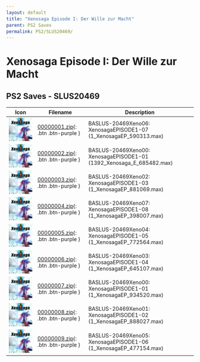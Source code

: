 ```yaml
---
layout: default
title: "Xenosaga Episode I: Der Wille zur Macht"
parent: PS2 Saves
permalink: PS2/SLUS20469/
---
```

# Xenosaga Episode I: Der Wille zur Macht

## PS2 Saves - SLUS20469

| Icon | Filename | Description |
|------|----------|-------------|
| ![Xenosaga Episode I: Der Wille zur Macht](icon0.png) | [00000001.zip](00000001.zip){: .btn .btn-purple } | BASLUS-20469Xeno06: XenosagaEPISODE1-07 (1_XenosagaEP_590313.max) |
| ![Xenosaga Episode I: Der Wille zur Macht](icon0.png) | [00000002.zip](00000002.zip){: .btn .btn-purple } | BASLUS-20469Xeno00: XenosagaEPISODE1-01 (1392_Xenosaga_E_685482.max) |
| ![Xenosaga Episode I: Der Wille zur Macht](icon0.png) | [00000003.zip](00000003.zip){: .btn .btn-purple } | BASLUS-20469Xeno02: XenosagaEPISODE1-03 (1_XenosagaEP_881069.max) |
| ![Xenosaga Episode I: Der Wille zur Macht](icon0.png) | [00000004.zip](00000004.zip){: .btn .btn-purple } | BASLUS-20469Xeno07: XenosagaEPISODE1-08 (1_XenosagaEP_398007.max) |
| ![Xenosaga Episode I: Der Wille zur Macht](icon0.png) | [00000005.zip](00000005.zip){: .btn .btn-purple } | BASLUS-20469Xeno04: XenosagaEPISODE1-05 (1_XenosagaEP_772564.max) |
| ![Xenosaga Episode I: Der Wille zur Macht](icon0.png) | [00000006.zip](00000006.zip){: .btn .btn-purple } | BASLUS-20469Xeno03: XenosagaEPISODE1-04 (1_XenosagaEP_645107.max) |
| ![Xenosaga Episode I: Der Wille zur Macht](icon0.png) | [00000007.zip](00000007.zip){: .btn .btn-purple } | BASLUS-20469Xeno00: XenosagaEPISODE1-01 (1_XenosagaEP_934520.max) |
| ![Xenosaga Episode I: Der Wille zur Macht](icon0.png) | [00000008.zip](00000008.zip){: .btn .btn-purple } | BASLUS-20469Xeno01: XenosagaEPISODE1-02 (1_XenosagaEP_888027.max) |
| ![Xenosaga Episode I: Der Wille zur Macht](icon0.png) | [00000009.zip](00000009.zip){: .btn .btn-purple } | BASLUS-20469Xeno05: XenosagaEPISODE1-06 (1_XenosagaEP_477154.max) |
